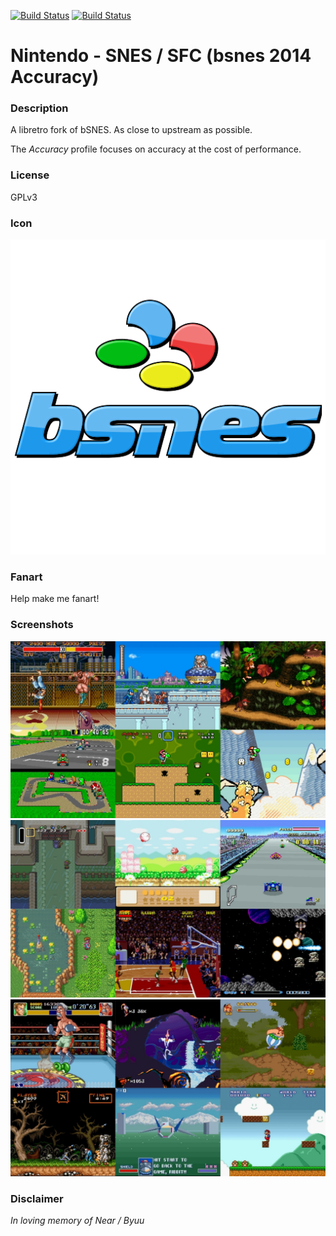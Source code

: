 [![Build Status](https://travis-ci.org/kodi-game/game.libretro.bsnes2014-accuracy.svg?branch=master)](https://travis-ci.org/kodi-game/game.libretro.bsnes2014-accuracy)
[![Build Status](https://ci.appveyor.com/api/projects/status/github/kodi-game/game.libretro.bsnes2014-accuracy?svg=true)](https://ci.appveyor.com/project/kodi-game/game-libretro-bsnes2014-accuracy)

# Nintendo - SNES / SFC (bsnes 2014 Accuracy)

### Description

A libretro fork of bSNES. As close to upstream as possible.

The *Accuracy* profile focuses on accuracy at the cost of performance.

### License

GPLv3

### Icon

![Nintendo - SNES / SFC (bsnes 2014 Accuracy) icon](game.libretro.bsnes2014-accuracy/resources/icon.png)

### Fanart

Help make me fanart!

### Screenshots

![Nintendo - SNES / SFC (bsnes 2014 Accuracy) screenshot](game.libretro.bsnes2014-accuracy/resources/screenshot-01.jpg)
![Nintendo - SNES / SFC (bsnes 2014 Accuracy) screenshot](game.libretro.bsnes2014-accuracy/resources/screenshot-02.jpg)
![Nintendo - SNES / SFC (bsnes 2014 Accuracy) screenshot](game.libretro.bsnes2014-accuracy/resources/screenshot-03.jpg)

### Disclaimer

*In loving memory of Near / Byuu*
